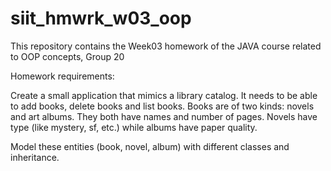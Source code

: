 # siit_hmwrk_w03_oop
This repository contains the Week03 homework of the JAVA course related to OOP concepts, Group 20 

Homework requirements: 

Create a small application that mimics a library catalog. It needs to be able to add books, delete books and list books. Books are of two kinds: novels and art albums. They both have names and number of pages. Novels have type (like mystery, sf, etc.) while albums have paper quality.

Model these entities (book, novel, album) with different classes and inheritance. 
